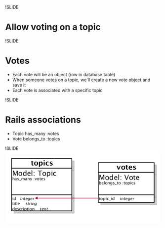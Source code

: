 !SLIDE
# Allow voting on a topic

!SLIDE
# Votes
* Each vote will be an object (row in database table)
* When someone votes on a topic, we'll create a new vote object and save it
* Each vote is associated with a specific topic

!SLIDE
# Rails associations
* Topic has_many :votes
* Vote belongs_to :topics

!SLIDE
![has_many](../img/has-many.png)


